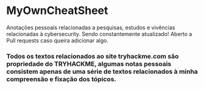 # MyOwnCheatSheet
Anotações pessoais relacionadas a pesquisas, estudos e vivências relacionadas à cybersecurity. 
Sendo constantemente atualizado! Aberto a Pull requests caso queira adicionar algo.

### Todos os textos relacionados ao site tryhackme.com são propriedade do TRYHACKME, algumas notas pessoais consistem apenas de uma série de textos relacionados à minha compreensão e fixação dos tópicos.
